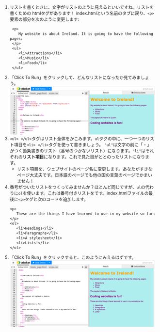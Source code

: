 1. リストを書くときに、文字がリストのように見えるといいですね。リストを書くための htmlタグがあります！ index.htmlという名前のタブに戻り、`<p>`要素の部分を次のように変更します: 
   ```
    <p>
       My website is about Ireland. It is going to have the following pages:
    </p>
    <ul>
       <li>Attractions</li>
       <li>Music</li>
       <li>Food</li>
    </ul>
   ```
2. 「Click To Run」をクリックして、どんなリストになったか見てみましょう。![](assets/ulist.png)
3. `<ul> </ul>`タグはリスト全体をかこみます。`ul`タグの中に、一つ一つのリスト項目を`<li> </li>`タグを使って書きましょう。 `"ul"`は文字の前に「・」がつく箇条書きのリスト（番号のつかないリスト）になります。`"li"`はそれぞれの**リスト項目**になります。これで見た目がととのったリストになります。
   * リスト項目を、ウェブサイトのページ名に変更します。あなたがすきなページ大丈夫です。日本語のページでも他の国の言葉のページでかまいません！
4. 番号がついたリストをつくってみませんか？ほとんど同じですが、`ul`の代わりに`ol`を使います。これは番号付きリストをです。index.htmlファイルの最後に`<p>`タグと次のコードを追加します。
   ```
   <p>
      These are the things I have learned to use in my website so far:
   </p>
   <ol>
      <li>Headings</li>
      <li>Paragraphs</li>
      <li>A stylesheet</li>
      <li>Lists!</li>
   </ol>
   ```
5. 「Click To Run」をクリックすると、このようにみえるはずです。![](assets/olist.png)



